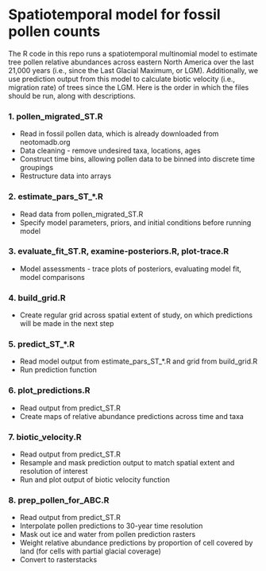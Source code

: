 # Spatiotemporal model for fossil pollen counts
The R code in this repo runs a spatiotemporal multinomial model to estimate tree pollen relative abundances across eastern North America over the last 21,000 years (i.e., since the Last Glacial Maximum, or LGM). Additionally, we use prediction output from this model to calculate biotic velocity (i.e., migration rate) of trees since the LGM. Here is the order in which the files should be run, along with descriptions.

### 1. pollen_migrated_ST.R
* Read in fossil pollen data, which is already downloaded from neotomadb.org
* Data cleaning - remove undesired taxa, locations, ages
* Construct time bins, allowing pollen data to be binned into discrete time groupings
* Restructure data into arrays

### 2. estimate_pars_ST_*.R
* Read data from pollen_migrated_ST.R
* Specify model parameters, priors, and initial conditions before running model

### 3. evaluate_fit_ST.R, examine-posteriors.R, plot-trace.R
* Model assessments - trace plots of posteriors, evaluating model fit, model comparisons

### 4. build_grid.R
* Create regular grid across spatial extent of study, on which predictions will be made in the next step

### 5. predict_ST_*.R
* Read model output from estimate_pars_ST_*.R and grid from build_grid.R
* Run prediction function

### 6. plot_predictions.R
* Read output from predict_ST.R
* Create maps of relative abundance predictions across time and taxa

### 7. biotic_velocity.R
* Read output from predict_ST.R
* Resample and mask prediction output to match spatial extent and resolution of interest
* Run and plot output of biotic velocity function

### 8. prep_pollen_for_ABC.R
* Read output from predict_ST.R
* Interpolate pollen predictions to 30-year time resolution
* Mask out ice and water from pollen prediction rasters
* Weight relative abundance predictions by proportion of cell covered by land (for cells with partial glacial coverage)
* Convert to rasterstacks
